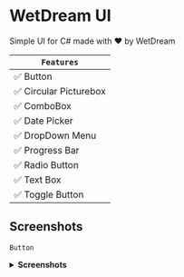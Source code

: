 
# WetDream UI

Simple UI for C# made with ❤ by WetDream


|```Features```|
|--------|
| ✅ Button|
| ✅ Circular Picturebox|
| ✅ ComboBox|
| ✅ Date Picker|
| ✅ DropDown Menu|
| ✅ Progress Bar|
| ✅ Radio Button|
| ✅ Text Box|
| ✅ Toggle Button|


## Screenshots

```Button```

<details>

<summary> <b>Screenshots</b></summary><br/>

![Button](https://i.ibb.co/S0ZSpYX/wetdreambutton.jpg)
  
</details>
